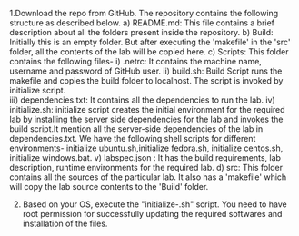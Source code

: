 1.Download the repo from GitHub. The repository contains the following structure as described below.
  a) README.md: This file contains a brief description about all the folders present inside the repository. 
  b) Build: Initially this is an empty folder. But after executing the 'makefile' in the 'src' folder, all the contents of the lab will be copied here.
  c) Scripts: This folder contains the following files-
      i) .netrc: It contains the machine name, username and password of GitHub user.
     ii) build.sh: Build Script runs the makefile and copies the build folder to localhost. The script is invoked by initialize script.  
    iii) dependencies.txt: It contains all the dependencies to run the lab.
     iv) initialize.sh: initialize script creates the initial environment for the required lab by installing the server side dependencies for the lab and invokes the build script.It mention all the server-side dependencies of the lab in dependencies.txt. We have the following shell scripts for different environments- initialize ubuntu.sh,initialize fedora.sh, initialize centos.sh, initialize windows.bat.
      v) labspec.json : It has the build requirements, lab description, runtime environments for the required lab.
  d) src: This folder contains all the sources of the particular lab. It also has a 'makefile' which will copy the lab source contents to the 'Build' folder.

2. Based on your OS, execute the "initialize-<OS>.sh" script. You need to have root permission for successfully updating the required softwares and installation of the files. 
   
